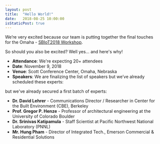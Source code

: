 ```yaml
---
layout: post
title:  "Hello World!"
date:   2018-08-25 10:00:00
isStaticPost: true
---
```


We’re very excited because our team is putting together the final touches for the Omaha  - [SBIoT2018 Workshop](https://unl-smart.github.io/SBIT2018).

So should you also be excited? Well yes... and here's why!

* **Attendance**: We're expecting 20+ attendees
* **Date**: November 9, 2018
* **Venue**: Scott Conference Center, Omaha, Nebraska
* **Speakers**: We are finalizing the list of speakers but we’ve already scheduled these experts:

but we've already secured a first batch of experts:

* **Dr.	David	Lehrer** - Communications Director / Researcher in Center for the Built Environment (CBE), Berkeley<br>
* **Prof.	Gregor P. Henze** - Professor of architectural engineering at the University of Colorado Boulder <br>
* **Dr.	Srinivas Katipamula** -  Staff Scientist at Pacific Northwest National Laboratory (PNNL)<br>
* **Mr.	Hung 	Pham** - Director of Integrated Tech., Emerson Commercial & Residential Solutions<br>
